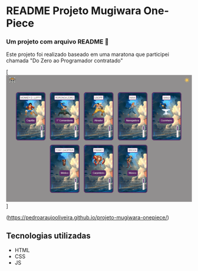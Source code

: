 # README Projeto Mugiwara One-Piece
### Um projeto com arquivo README 🚀

Este projeto foi realizado baseado em uma maratona que participei chamada "Do Zero ao Programador contratado" 

[<img src="./tela-mugiwara.gif.gif" alt="gif da tela do projeto">]

(https://pedroaraujooliveira.github.io/projeto-mugiwara-onepiece/)

## Tecnologias utilizadas
- HTML
- CSS
- JS


